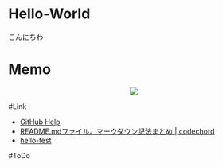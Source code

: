 # Hello-World
こんにちわ
# Memo
<center><img src="http://kahata.travel.coocan.jp/picture/Sea/sea002.jpg" /></center>

#Link
* [GitHub Help](https://help.github.com/categories/writing-on-github/)
* [README.mdファイル。マークダウン記法まとめ | codechord](http://codechord.com/2012/01/readme-markdown/)
* [hello-test](test/test.md)

#ToDo

